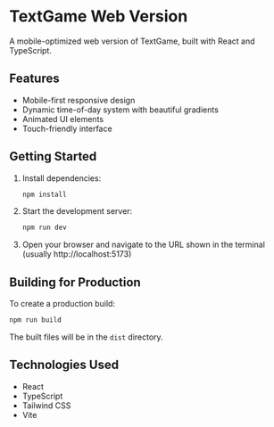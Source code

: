 # TextGame Web Version

A mobile-optimized web version of TextGame, built with React and TypeScript.

## Features

- Mobile-first responsive design
- Dynamic time-of-day system with beautiful gradients
- Animated UI elements
- Touch-friendly interface

## Getting Started

1. Install dependencies:
   ```bash
   npm install
   ```

2. Start the development server:
   ```bash
   npm run dev
   ```

3. Open your browser and navigate to the URL shown in the terminal (usually http://localhost:5173)

## Building for Production

To create a production build:

```bash
npm run build
```

The built files will be in the `dist` directory.

## Technologies Used

- React
- TypeScript
- Tailwind CSS
- Vite
